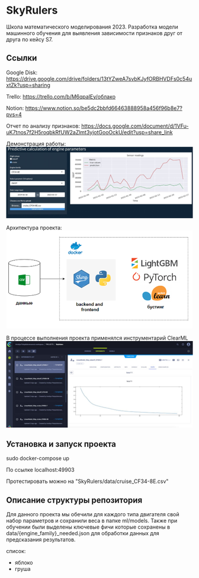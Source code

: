 # SkyRulers
Школа математического моделирования 2023. Разработка модели машинного обучения для выявления зависимости признаков друг от друга по кейсу S7. 

## Ссылки
Google Disk: https://drive.google.com/drive/folders/13tYZweA7svbKJyfORBHVDFs0c54uxtZk?usp=sharing

Trello: https://trello.com/b/M6qpalEy/облако

Notion: https://www.notion.so/be5dc2bbfd66463888958a456f96b8e7?pvs=4

Отчет по анализу признаков: https://docs.google.com/document/d/1VFu-uK7tnos7f2H5roqbkRfUW2aZlmt3yjotGooOckU/edit?usp=share_link

Демонстрация работы: ![Alt text](https://github.com/tainella/SkyRulers/blob/9a0f765df2eb4e53e46fb75f54fca578a54a27ba/data/demo.jfif)

Архитектура проекта: ![Alt text](https://github.com/tainella/SkyRulers/blob/59f33d04b226c2bd588314a11879dd899addbc10/data/arcitechture.png)

В процессе выполнения проекта применялся инструментарий ClearML
![Alt text](https://github.com/tainella/SkyRulers/blob/109196bd0ff6334784141a937379daaef79f81f3/data/screenshot.jfif)

## Установка и запуск проекта

sudo docker-compose up

По ссылке localhost:49903

Протестировать можно на "SkyRulers/data/cruise_CF34-8E.csv"

## Описание структуры репозитория

Для данного проекта мы обeчили для каждого типа двигателя свой набор параметров и сохранили веса в папке ml/models. Также при обучении были выделены ключевые фичи которые  сохранены в data/{engine_family}_needed.json
для обработки данных для предсказания результатов.

список:
- яблоко
- груша
